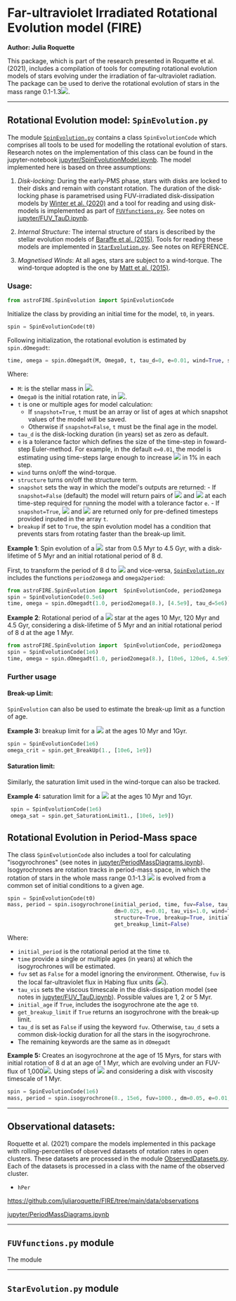 # Far-ultraviolet Irradiated Rotational Evolution model (FIRE)

**Author: Julia Roquette**


This package, which is part of the research presented in Roquette et al. (2021), includes a compilation of tools for computing rotational evolution models of stars evolving under the irradiation of far-ultraviolet radiation. The package can be used to derive the rotational evolution of stars in the mass range 0.1-1.3<img src="https://render.githubusercontent.com/render/math?math=\rm{M}_\odot">.

-----------

## Rotational Evolution model: `SpinEvolution.py`

The module [`SpinEvolution.py`](https://github.com/juliaroquette/FIRE/blob/main/SpinEvolution.py) contains a class `SpinEvolutionCode` which comprises all tools to be used for modelling the rotational evolution of stars. Research notes on the implementation of this class can be found in the jupyter-notebook [jupyter/SpinEvolutionModel.ipynb](https://github.com/juliaroquette/FIRE/blob/main/jupyter/SpinEvolutionModel.ipynb).
The model implemented here is based on three assumptions:

1. *Disk-locking:* During the early-PMS phase, stars with disks are locked to their disks and remain with constant rotation. The duration of the disk-locking phase is parametrised using FUV-irradiated disk-dissipation models by [Winter et al. (2020)](https://ui.adsabs.harvard.edu/abs/2020MNRAS.491..903W/abstract) and a tool for reading and using disk-models is implemented as part of [`FUVfunctions.py`](https://github.com/juliaroquette/FIRE/blob/main/FUVfunctions.py). See notes on [jupyter/FUV_TauD.ipynb](https://github.com/juliaroquette/FIRE/blob/main/jupyter/FUV_TauD.ipynb).

2. *Internal Structure:* The internal structure of stars is described by the stellar evolution models of [Baraffe et al. (2015)](https://ui.adsabs.harvard.edu/abs/2015A%26A...577A..42B/abstract). Tools for reading these models are implemented in [`StarEvolution.py`](https://github.com/juliaroquette/FIRE/blob/main/StarEvolution.py). See notes on REFERENCE.

3. *Magnetised Winds*: At all ages, stars are subject to a wind-torque. The wind-torque adopted is the one by [Matt et al. (2015)](https://ui.adsabs.harvard.edu/abs/2015ApJ...799L..23M/abstract).

### Usage:


```python
from astroFIRE.SpinEvolution import SpinEvolutionCode
```

Initialize the class by providing an initial time for the model, `t0`, in years.

```python
spin = SpinEvolutionCode(t0)
```

Following initialization, the rotational evolution is estimated by `spin.dOmegadt`:

```python
time, omega = spin.dOmegadt(M, Omega0, t, tau_d=0, e=0.01, wind=True, structure=True, snapshot=False, breakup=True)
```

Where:
  - `M`: is the stellar mass in <img src="https://render.githubusercontent.com/render/math?math=\rm{M}_\odot">.
  - `Omega0` is the initial rotation rate, in <img src="https://render.githubusercontent.com/render/math?math=\Omega_\odot">.
  - `t` is one or multiple ages for model calculation:
    - If `snapshot=True`, `t` must be an array or list of ages at which snapshot values of the model will be saved.
    - Otherwise if `snapshot=False`, `t` must be the final age in the model.
  - `tau_d` is the disk-locking duration (in years) set as zero as default.
  - `e` is a tolerance factor which defines the size of the time-step in foward-step Euler-method. For example, in the default `e=0.01`, the model is estimating using time-steps large enough to increase <img src="https://render.githubusercontent.com/render/math?math=\Omega(t)"> in 1% in each step.
  -  `wind` turns on/off the wind-torque.
  -  `structure` turns on/off the structure term.
  -  `snapshot` sets the way in which the model's outputs are returned:
    - If `snapshot=False` (default) the model will return pairs of <img src="https://render.githubusercontent.com/render/math?math=\Omega(t)"> and <img src="https://render.githubusercontent.com/render/math?math=t"> at each time-step required for running the model with a tolerance factor `e`.
    - If `snapshot=True`, <img src="https://render.githubusercontent.com/render/math?math=\Omega(t)"> and <img src="https://render.githubusercontent.com/render/math?math=t"> are returned only for pre-defined timesteps provided inputed in the array `t`.
- `breakup` if set to `True`, the spin evolution model has a condition that prevents stars from rotating faster than the break-up limit.

**Example 1**: Spin evolution of a <img src="https://render.githubusercontent.com/render/math?math=1\rm{M}_\odot"> star from 0.5 Myr to 4.5 Gyr, with a disk-lifetime of 5 Myr and an initial rotational period of 8 d.

First, to transform the period of 8 d to <img src="https://render.githubusercontent.com/render/math?math=\Omega"> and vice-versa, [`SpinEvolution.py`](https://github.com/juliaroquette/FIRE/blob/main/SpinEvolution.py)  includes the functions `period2omega` and `omega2period`:

```python
from astroFIRE.SpinEvolution import  SpinEvolutionCode, period2omega
spin = SpinEvolutionCode(0.5e6)
time, omega = spin.dOmegadt(1.0, period2omega(8.), [4.5e9], tau_d=5e6)
```

**Example 2**: Rotational period of a <img src="https://render.githubusercontent.com/render/math?math=1\rm{M}_\odot"> star at the ages 10 Myr, 120 Myr and 4.5 Gyr, considering a disk-lifetime of 5 Myr and an initial rotational period of 8 d at the age 1 Myr.

```python
from astroFIRE.SpinEvolution import  SpinEvolutionCode, period2omega
spin = SpinEvolutionCode(1e6)
time, omega = spin.dOmegadt(1.0, period2omega(8.), [10e6, 120e6, 4.5e9], tau_d=5e6, snapshot=true)
```

### Further usage

#### Break-up Limit:
`SpinEvolution` can also be used to estimate the break-up limit as a function of age.

**Example 3:** breakup limit for a <img src="https://render.githubusercontent.com/render/math?math=1\rm{M}_\odot"> at the ages 10 Myr and 1Gyr.


 ```python
 spin = SpinEvolutionCode(1e6)
 omega_crit = spin.get_BreakUp(1., [10e6, 1e9])
```

#### Saturation limit:

Similarly, the saturation limit used in the wind-torque can also be tracked.

**Example 4:** saturation limit for a <img src="https://render.githubusercontent.com/render/math?math=1\rm{M}_\odot"> at the ages 10 Myr and 1Gyr.

```python
 spin = SpinEvolutionCode(1e6)
 omega_sat = spin.get_SaturationLimit1., [10e6, 1e9])
```

## Rotational Evolution in Period-Mass space

The class `SpinEvolutionCode` also includes a tool for calculating "isogyrochrones" (see notes in [jupyter/PeriodMassDiagrams.ipynb](https://github.com/juliaroquette/FIRE/blob/main/jupyter/PeriodMassDiagrams.ipynb)). Isogyrochrones are rotation tracks in period-mass space, in which the rotation of stars in the whole mass range 0.1-1.3 <img src="https://render.githubusercontent.com/render/math?math=1\rm{M}_\odot"> is evolved from a common set of initial conditions to a given age.

```python
spin = SpinEvolutionCode(t0)
mass, period = spin.isogyrochrone(initial_period, time, fuv=False, tau_d=False,
                                  dm=0.025, e=0.01, tau_vis=1.0, wind=True,
                                  structure=True, breakup=True, initial_age=False,
                                  get_breakup_limit=False)
```

Where:

- `initial_period` is the rotational period at the time `t0`.
- `time` provide a single or multiple ages (in years) at which the isogyrochrones will be estimated.
- `fuv` set as `False` for a model ignoring the environment. Otherwise, `fuv` is the local far-ultraviolet flux in Habing flux units (<img src="https://render.githubusercontent.com/render/math?math=\rm{G}_0">).
- `tau_vis` sets the viscous timescale in the disk-dissipation model (see notes in [jupyter/FUV_TauD.ipynb](https://github.com/juliaroquette/FIRE/blob/main/jupyter/FUV_TauD.ipynb)). Possible values are 1, 2 or 5 Myr.
- `initial_age` if `True`, includes the isogyrochrone ate the age `t0`.
- `get_breakup_limit` if `True` returns an isogyrochrone with the break-up limit.
- `tau_d` is set as `False` if using the keyword `fuv`. Otherwise, `tau_d` sets a common disk-lockig duration for all the stars in the isogyrochrone.
- The remaining keywords are the same as in `dOmegadt`

**Example 5:** Creates an isogyrochrone at the age of 15 Myrs, for stars with initial rotation of 8 d at an age of 1 Myr, which are evolving under an FUV-flux of 1,000<img src="https://render.githubusercontent.com/render/math?math=\rm{G}_0">. Using steps of <img src="https://render.githubusercontent.com/render/math?math=0.05\rm{M}_\odot"> and considering a disk with viscosity timescale of 1 Myr.

```python
spin = SpinEvolutionCode(1e6)
mass, period = spin.isogyrochrone(8., 15e6, fuv=1000., dm=0.05, e=0.01, tau_vis=1.0)
```

------

## Observational datasets:

Roquette et al. (2021) compare the models implemented in this package with rolling-percentiles of observed datasets of rotation rates in open clusters. These datasets are processed in the module [ObservedDatasets.py](https://github.com/juliaroquette/FIRE/blob/main/ObservedDatasets.py). Each of the datasets is processed in a class with the name of the observed cluster.

- `hPer`



https://github.com/juliaroquette/FIRE/tree/main/data/observations

[jupyter/PeriodMassDiagrams.ipynb](https://github.com/juliaroquette/FIRE/blob/main/jupyter/PeriodMassDiagrams.ipynb)

------

## `FUVfunctions.py` module

The module

------

## `StarEvolution.py` module


